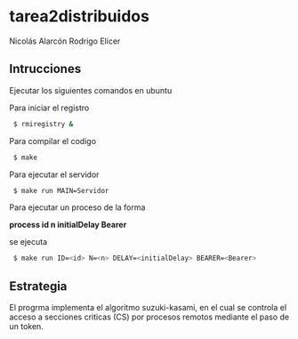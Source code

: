 # tarea2distribuidos


Nicolás Alarcón
Rodrigo Elicer

## Intrucciones

Ejecutar los siguientes comandos en ubuntu

Para iniciar el registro
```bash
 $ rmiregistry &
```
Para compilar el codigo
```bash
 $ make
```
Para ejecutar el servidor
```bash
 $ make run MAIN=Servidor
```
Para ejecutar un proceso de la forma

**process id n initialDelay Bearer**

se ejecuta
```bash
 $ make run ID=<id> N=<n> DELAY=<initialDelay> BEARER=<Bearer>
```
## Estrategia

El progrma implementa el algoritmo suzuki-kasami, en el cual se controla el acceso a secciones criticas (CS) por procesos remotos mediante el paso de un token.

